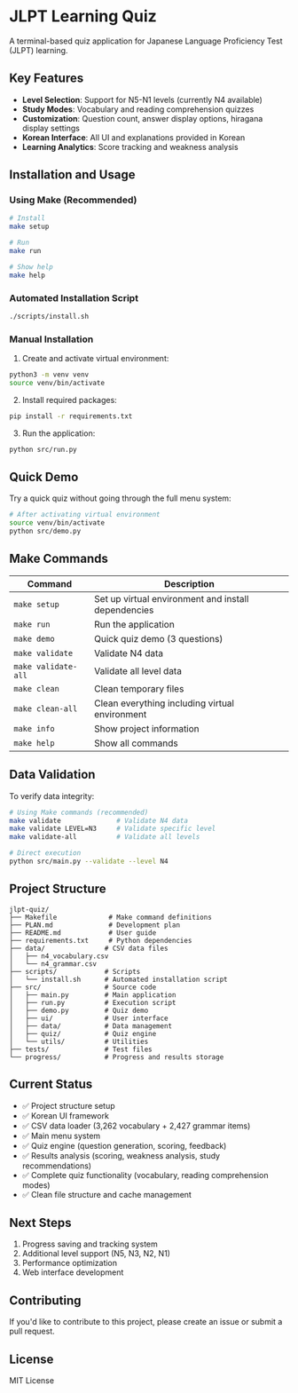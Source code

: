# JLPT Learning Quiz

A terminal-based quiz application for Japanese Language Proficiency Test (JLPT) learning.

## Key Features

- **Level Selection**: Support for N5-N1 levels (currently N4 available)
- **Study Modes**: Vocabulary and reading comprehension quizzes
- **Customization**: Question count, answer display options, hiragana display settings
- **Korean Interface**: All UI and explanations provided in Korean
- **Learning Analytics**: Score tracking and weakness analysis

## Installation and Usage

### Using Make (Recommended)
```bash
# Install
make setup

# Run
make run

# Show help
make help
```

### Automated Installation Script
```bash
./scripts/install.sh
```

### Manual Installation
1. Create and activate virtual environment:
```bash
python3 -m venv venv
source venv/bin/activate
```

2. Install required packages:
```bash
pip install -r requirements.txt
```

3. Run the application:
```bash
python src/run.py
```

## Quick Demo

Try a quick quiz without going through the full menu system:

```bash
# After activating virtual environment
source venv/bin/activate
python src/demo.py
```

## Make Commands

| Command | Description |
|---------|-------------|
| `make setup` | Set up virtual environment and install dependencies |
| `make run` | Run the application |
| `make demo` | Quick quiz demo (3 questions) |
| `make validate` | Validate N4 data |
| `make validate-all` | Validate all level data |
| `make clean` | Clean temporary files |
| `make clean-all` | Clean everything including virtual environment |
| `make info` | Show project information |
| `make help` | Show all commands |

## Data Validation

To verify data integrity:

```bash
# Using Make commands (recommended)
make validate              # Validate N4 data
make validate LEVEL=N3     # Validate specific level
make validate-all          # Validate all levels

# Direct execution
python src/main.py --validate --level N4
```

## Project Structure

```
jlpt-quiz/
├── Makefile             # Make command definitions
├── PLAN.md              # Development plan
├── README.md            # User guide
├── requirements.txt     # Python dependencies
├── data/               # CSV data files
│   ├── n4_vocabulary.csv
│   └── n4_grammar.csv
├── scripts/            # Scripts
│   └── install.sh      # Automated installation script
├── src/                # Source code
│   ├── main.py         # Main application
│   ├── run.py          # Execution script
│   ├── demo.py         # Quiz demo
│   ├── ui/             # User interface
│   ├── data/           # Data management
│   ├── quiz/           # Quiz engine
│   └── utils/          # Utilities
├── tests/              # Test files
└── progress/           # Progress and results storage
```

## Current Status

- ✅ Project structure setup
- ✅ Korean UI framework
- ✅ CSV data loader (3,262 vocabulary + 2,427 grammar items)
- ✅ Main menu system
- ✅ Quiz engine (question generation, scoring, feedback)
- ✅ Results analysis (scoring, weakness analysis, study recommendations)
- ✅ Complete quiz functionality (vocabulary, reading comprehension modes)
- ✅ Clean file structure and cache management

## Next Steps

1. Progress saving and tracking system
2. Additional level support (N5, N3, N2, N1)
3. Performance optimization
4. Web interface development

## Contributing

If you'd like to contribute to this project, please create an issue or submit a pull request.

## License

MIT License